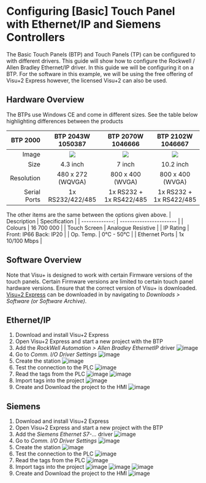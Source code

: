 # Configuring [Basic] Touch Panel with Ethernet/IP and Siemens Controllers

The Basic Touch Panels (BTP) and Touch Panels (TP) can be configured to with different drivers. This guide will show how to configure the Rockwell / Allen Bradley Ethernet/IP driver. In this guide we will be configuring it on a BTP.
For the software in this example, we will be using the free offering of Visu+2 Express however, the licensed Visu+2 can also be used.

## Hardware Overview
The BTPs use Windows CE and come in different sizes. See the table below highlighting differences between the products

| BTP 2000       | BTP 2043W 1050387       | BTP 2070W 1046666       | BTP 2102W 1046667       |
| -------:       | :---------------------:  | :-----------------:       | :-----------------:       |
| Image          | ![](https://caas.phoenixcontact.com/caas/v1/stable/media/263816/full/b85?format=jpg) | ![](https://caas.phoenixcontact.com/caas/v1/stable/media/229372/full/b85?format=jpg) | ![](https://caas.phoenixcontact.com/caas/v1/stable/media/223450/full/b85?format=jpg) |
|   Size         | 4.3 inch                | 7 inch                  | 10.2 inch               |
| Resolution     | 480 x 272 (WQVGA)       | 800 x 400 (WVGA)        | 800 x 400 (WVGA)        |
| Serial Ports   | 1x RS232/422/485        | 1x RS232 + 1x RS422/485 | 1x RS232 + 1x RS422/485 |

The other items are the same between the options given above.
| Description    | Specification           |
| -------------: | ----------------------- |
| Colours        | 16 700 000              |
| Touch Screen   | Analogue Resistive      |
| IP Rating      | Front: IP66 Back: IP20  |
| Op. Temp.      | 0°C - 50°C              |
| Ethernet Ports | 1x 10/100 Mbps          |

## Software Overview
Note that Visu+ is designed to work with certain Firmware versions of the touch panels. Certain Firmware versions are limited to certain touch panel hardware versions. Ensure that the correct version of Visu+ is downloaded.
[Visu+2 Express](phoenixcontact.net/product/2402774) can be downloaded in by navigating to _Downloads > Software (or Software Archive)_. 

## Ethernet/IP
1. Download and install Visu+2 Express
2. Open Visu+2 Express and start a new project with the BTP
3. Add the _RockWell Automation > Allen Bradley EthernetIP_ driver
![image](https://github.com/user-attachments/assets/a525071d-54de-4ad9-b0db-84cdc63d80f2)
4. Go to _Comm. I/O Driver Settings_
![image](https://github.com/user-attachments/assets/ac9c84b6-0790-49b2-a28c-2f93d7c4283f)
5. Create the station
![image](https://github.com/user-attachments/assets/524d1546-7b9c-4df9-bd70-ae95d1cbc668)
6. Test the connection to the PLC
![image](https://github.com/user-attachments/assets/af35e46f-5b0b-4724-bab1-a598aad044a0)
7. Read the tags from the PLC
![image](https://github.com/user-attachments/assets/19a9391e-4150-4ce0-a954-0e2775c5f2d4)
![image](https://github.com/user-attachments/assets/bfe03184-0203-4763-afed-5064a8f1c9fe)
8. Import tags into the project
![image](https://github.com/user-attachments/assets/f6dcac4b-920c-4f86-a981-c47b1480fa48)
9. Create and Download the project to the HMI
![image](https://github.com/user-attachments/assets/d60c6f6e-2f65-4e86-a690-1c0e754e1dde)

## Siemens
1. Download and install Visu+2 Express
2. Open Visu+2 Express and start a new project with the BTP
3. Add the _Siemens Ethernet S7-..._ driver
![image](https://github.com/user-attachments/assets/4fb5eddc-3f4a-4bd5-8080-fe96dfab4293)
4. Go to _Comm. I/O Driver Settings_
![image](https://github.com/user-attachments/assets/88bb1d57-96e8-4e04-a813-cda3d6c574e0)
5. Create the station
![image](https://github.com/user-attachments/assets/0ffce3a4-abf8-429c-b6ac-c768a282b62d)
6. Test the connection to the PLC
![image](https://github.com/user-attachments/assets/7d04e344-70d9-4721-bf66-6e61bad51b4b)
7. Read the tags from the PLC
![image](https://github.com/user-attachments/assets/0942b158-222b-4f19-896d-118a1f8daff5)
8. Import tags into the project
![image](https://github.com/user-attachments/assets/bf8d14e6-764e-4c87-86c4-4b41235d7adb)
![image](https://github.com/user-attachments/assets/0e68e4e8-c52c-4903-ab49-5808dca6b96f)
![image](https://github.com/user-attachments/assets/9e059afa-5acb-47d4-92f4-31256d8d06aa)
9. Create and Download the project to the HMI
![image](https://github.com/user-attachments/assets/d60c6f6e-2f65-4e86-a690-1c0e754e1dde)
